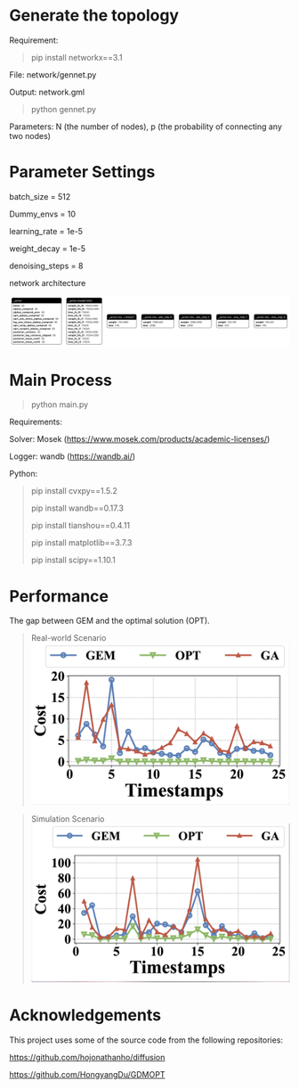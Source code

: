 # Generate the topology
Requirement:
> pip install networkx==3.1
  
File: network/gennet.py

Output: network.gml

> python gennet.py

Parameters: N (the number of nodes), p (the probability of connecting any two nodes)

# Parameter Settings
batch_size = 512

Dummy_envs = 10

learning_rate = 1e-5

weight_decay = 1e-5

denoising_steps = 8

network architecture

![Real-world](/image/network.png "network")

# Main Process
> python main.py

Requirements:

Solver: Mosek (https://www.mosek.com/products/academic-licenses/)

Logger: wandb (https://wandb.ai/)

Python:
> pip install cvxpy==1.5.2
>
> pip install wandb==0.17.3
> 
> pip install tianshou==0.4.11
>
> pip install matplotlib==3.7.3
> 
> pip install scipy==1.10.1

# Performance
The gap between GEM and the optimal solution (OPT).

> Real-world Scenario
![Real-world](/image/real.png "Real-world")

> Simulation Scenario
![Simulation](/image/sim.png "Simulation")

# Acknowledgements
This project uses some of the source code from the following repositories:

https://github.com/hojonathanho/diffusion

https://github.com/HongyangDu/GDMOPT

